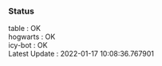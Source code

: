 ### Status


table : OK  
hogwarts : OK  
icy-bot : OK  
Latest Update : 2022-01-17 10:08:36.767901
